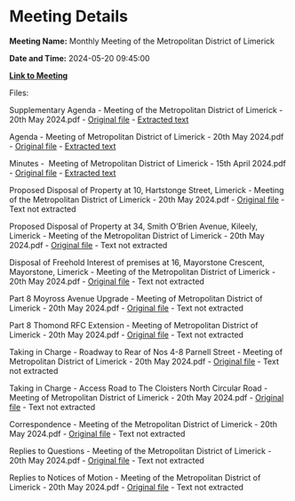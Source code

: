 # Meeting Details

**Meeting Name:** Monthly Meeting of the Metropolitan District of Limerick

**Date and Time:** 2024-05-20 09:45:00

**[Link to Meeting](https://www.limerick.ie/council/whats-on/monthly-meeting-of-the-metropolitan-district-of-limerick-12)**

Files: 

Supplementary Agenda - Meeting of the Metropolitan District of Limerick - 20th May 2024.pdf - [Original file](https://www.limerick.ie/sites/default/files/media/documents/2024-05/00-supplementary-agenda-meeting-of-the-metropolitan-district-of-limerick-20th-may-2024.pdf) - [Extracted text](./Supplementary%20Agenda%20-%20Meeting%20of%20the%20Metropolitan%20District%20of%20Limerick%20-%2020th%20May%202024.md)

Agenda - Meeting of Metropolitan District of Limerick - 20th May 2024.pdf - [Original file](https://www.limerick.ie/sites/default/files/media/documents/2024-05/00-agenda-meeting-of-metropolitan-district-of-limerick-20th-may-2024.pdf) - [Extracted text](./Agenda%20-%20Meeting%20of%20Metropolitan%20District%20of%20Limerick%20-%2020th%20May%202024.md)

Minutes -  Meeting of Metropolitan District of Limerick - 15th April 2024.pdf - [Original file](https://www.limerick.ie/sites/default/files/media/documents/2024-07/01-draft-minutes-monthly-meeting-15th-april-2024.pdf) - [Extracted text](./Minutes%20-%C2%A0%20Meeting%20of%20Metropolitan%20District%20of%20Limerick%20-%2015th%20April%202024.md)

Proposed Disposal of Property at 10, Hartstonge Street, Limerick - Meeting of the Metropolitan District of Limerick - 20th May 2024.pdf - [Original file](https://www.limerick.ie/sites/default/files/media/documents/2024-05/02-a-a-disposal-10-hartstonge-street-limerick-meeting-of-the-metropolitan-district-of-limerick-20th-may-2024.pdf) - Text not extracted

Proposed Disposal of Property at 34, Smith O’Brien Avenue, Kileely, Limerick - Meeting of the Metropolitan District of Limerick - 20th May 2024.pdf - [Original file](https://www.limerick.ie/sites/default/files/media/documents/2024-05/02-a-b-disposal-34-smith-obrien-avenue-kileely-meeting-of-the-metropolitan-district-of-limerick-20th-may-2024.pdf) - Text not extracted

Disposal of Freehold Interest of premises at 16, Mayorstone Crescent, Mayorstone, Limerick - Meeting of the Metropolitan District of Limerick - 20th May 2024.pdf - [Original file](https://www.limerick.ie/sites/default/files/media/documents/2024-05/02-a-c-disposal-16-mayorstone-crescent-mayorstone-meeting-of-the-metropolitan-district-of-limerick-20th-may-2024.pdf) - Text not extracted

Part 8 Moyross Avenue Upgrade - Meeting of Metropolitan District of Limerick - 20th May 2024.pdf - [Original file](https://www.limerick.ie/sites/default/files/media/documents/2024-05/03a-part-8-moyross-avenue-upgrade-meeting-of-metropolitan-district-of-limerick-20th-may-2024.pdf) - Text not extracted

Part 8 Thomond RFC Extension - Meeting of Metropolitan District of Limerick - 20th May 2024.pdf - [Original file](https://www.limerick.ie/sites/default/files/media/documents/2024-05/03b-part-8-thomond-rfc-extension-meeting-of-metropolitan-district-of-limerick-20th-may-2024.pdf) - Text not extracted

Taking in Charge - Roadway to Rear of Nos 4-8 Parnell Street - Meeting of Metropolitan District of Limerick - 20th May 2024.pdf - [Original file](https://www.limerick.ie/sites/default/files/media/documents/2024-05/04a-taking-in-charge-roadway-to-rear-of-nos-4-8-parnell-street-meeting-of-metropolitan-district-of-limerick-20th-may-2024.pdf) - Text not extracted

Taking in Charge - Access Road to The Cloisters North Circular Road - Meeting of Metropolitan District of Limerick - 20th May 2024.pdf - [Original file](https://www.limerick.ie/sites/default/files/media/documents/2024-05/04b-taking-in-charge-access-road-to-the-cloisters-north-circular-road-meeting-of-metropolitan-district-of-limerick-20th-may-2024.pdf) - Text not extracted

Correspondence - Meeting of the Metropolitan District of Limerick - 20th May 2024.pdf - [Original file](https://www.limerick.ie/sites/default/files/media/documents/2024-05/33-correspondence-meeting-of-the-metropolitan-district-of-limerick-20th-may-2024.pdf) - Text not extracted

Replies to Questions - Meeting of the Metropolitan District of Limerick - 20th May 2024.pdf - [Original file](https://www.limerick.ie/sites/default/files/media/documents/2024-05/replies-to-questions-meeting-of-the-metropolitan-district-of-limerick-20th-may-2024.pdf) - Text not extracted

Replies to Notices of Motion - Meeting of the Metropolitan District of Limerick - 20th May 2024.pdf - [Original file](https://www.limerick.ie/sites/default/files/media/documents/2024-05/replies-to-notices-of-motion-meeting-of-the-metropolitan-district-of-limerick-20th-may-2024.pdf) - Text not extracted

